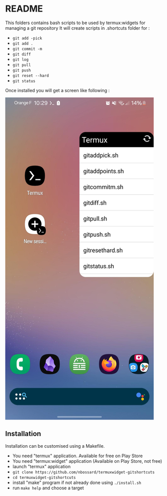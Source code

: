 # README

This folders contains bash scripts to be used by termux:widgets for managing a git repository
It will create scripts in .shortcuts folder for :

- `git add -pick`
- `git add .`
- `git commit -m`
- `git diff`
- `git log`
- `git pull`
- `git push`
- `git reset --hard`
- `git status`

Once installed you will get a screen like following :

![The widget filled with scripts ready to be clicked](widget_on_dashboard.jpeg)


## Installation

Installation can be customised using a Makefile.

- You need "termux" application. Available for free on Play Store
- You need "termux:widget" application (Available on Play Store, not free)
- launch "termux" application
- `git clone https://github.com/nbossard/termuxwidget-gitshortcuts`
- `cd termuxwidget-gitshortcuts`
- install "make" program if not already done using `./install.sh`
- run `make help` and choose a target
